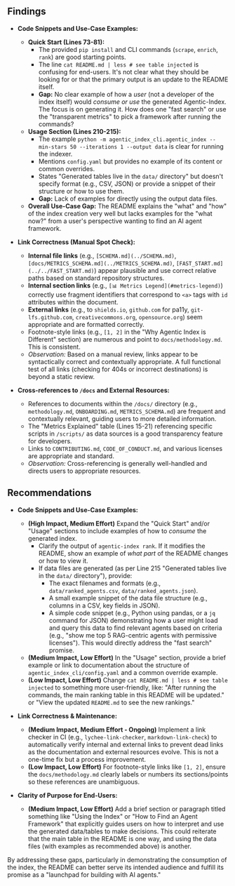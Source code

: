 ## Findings

*   **Code Snippets and Use-Case Examples:**
    *   **Quick Start (Lines 73-81):**
        *   The provided `pip install` and CLI commands (`scrape`, `enrich`, `rank`) are good starting points.
        *   The line `cat README.md | less # see table injected` is confusing for end-users. It's not clear what they should be looking for or that the primary output is an update to the README itself.
        *   **Gap:** No clear example of how a *user* (not a developer of the index itself) would *consume or use* the generated Agentic-Index. The focus is on generating it. How does one "fast search" or use the "transparent metrics" to pick a framework after running the commands?
    *   **Usage Section (Lines 210-215):**
        *   The example `python -m agentic_index_cli.agentic_index --min-stars 50 --iterations 1 --output data` is clear for running the indexer.
        *   Mentions `config.yaml` but provides no example of its content or common overrides.
        *   States "Generated tables live in the `data/` directory" but doesn't specify format (e.g., CSV, JSON) or provide a snippet of their structure or how to use them.
        *   **Gap:** Lack of examples for directly using the output data files.
    *   **Overall Use-Case Gap:** The README explains the "what" and "how" of the index creation very well but lacks examples for the "what now?" from a user's perspective wanting to find an AI agent framework.

*   **Link Correctness (Manual Spot Check):**
    *   **Internal file links** (e.g., `[SCHEMA.md](../SCHEMA.md)`, `[docs/METRICS_SCHEMA.md](../METRICS_SCHEMA.md)`, `[FAST_START.md](../../FAST_START.md)`) appear plausible and use correct relative paths based on standard repository structures.
    *   **Internal section links** (e.g., `[📊 Metrics Legend](#metrics-legend)`) correctly use fragment identifiers that correspond to `<a>` tags with `id` attributes within the document.
    *   **External links** (e.g., to `shields.io`, `github.com` for pa11y, `git-lfs.github.com`, `creativecommons.org`, `opensource.org`) seem appropriate and are formatted correctly.
    *   Footnote-style links (e.g., `[1, 2]` in the "Why Agentic Index is Different" section) are numerous and point to `docs/methodology.md`. This is consistent.
    *   *Observation:* Based on a manual review, links appear to be syntactically correct and contextually appropriate. A full functional test of all links (checking for 404s or incorrect destinations) is beyond a static review.

*   **Cross-references to `/docs` and External Resources:**
    *   References to documents within the `/docs/` directory (e.g., `methodology.md`, `ONBOARDING.md`, `METRICS_SCHEMA.md`) are frequent and contextually relevant, guiding users to more detailed information.
    *   The "Metrics Explained" table (Lines 15-21) referencing specific scripts in `/scripts/` as data sources is a good transparency feature for developers.
    *   Links to `CONTRIBUTING.md`, `CODE_OF_CONDUCT.md`, and various licenses are appropriate and standard.
    *   *Observation:* Cross-referencing is generally well-handled and directs users to appropriate resources.

## Recommendations

*   **Code Snippets and Use-Case Examples:**
    *   **(High Impact, Medium Effort)** Expand the "Quick Start" and/or "Usage" sections to include examples of how to *consume* the generated index.
        *   Clarify the output of `agentic-index rank`. If it modifies the README, show an example of *what part* of the README changes or how to view it.
        *   If data files are generated (as per Line 215 "Generated tables live in the `data/` directory"), provide:
            *   The exact filenames and formats (e.g., `data/ranked_agents.csv`, `data/ranked_agents.json`).
            *   A small example snippet of the data file structure (e.g., columns in a CSV, key fields in JSON).
            *   A simple code snippet (e.g., Python using pandas, or a `jq` command for JSON) demonstrating how a user might load and query this data to find relevant agents based on criteria (e.g., "show me top 5 RAG-centric agents with permissive licenses"). This would directly address the "fast search" promise.
    *   **(Medium Impact, Low Effort)** In the "Usage" section, provide a brief example or link to documentation about the structure of `agentic_index_cli/config.yaml` and a common override example.
    *   **(Low Impact, Low Effort)** Change `cat README.md | less # see table injected` to something more user-friendly, like: "After running the commands, the main ranking table in this README will be updated." or "View the updated `README.md` to see the new rankings."

*   **Link Correctness & Maintenance:**
    *   **(Medium Impact, Medium Effort - Ongoing)** Implement a link checker in CI (e.g., `lychee-link-checker`, `markdown-link-check`) to automatically verify internal and external links to prevent dead links as the documentation and external resources evolve. This is not a one-time fix but a process improvement.
    *   **(Low Impact, Low Effort)** For footnote-style links like `[1, 2]`, ensure the `docs/methodology.md` clearly labels or numbers its sections/points so these references are unambiguous.

*   **Clarity of Purpose for End-Users:**
    *   **(Medium Impact, Low Effort)** Add a brief section or paragraph titled something like "Using the Index" or "How to Find an Agent Framework" that explicitly guides users on how to interpret and use the generated data/tables to make decisions. This could reiterate that the main table in the README is one way, and using the data files (with examples as recommended above) is another.

By addressing these gaps, particularly in demonstrating the consumption of the index, the README can better serve its intended audience and fulfill its promise as a "launchpad for building with AI agents."
